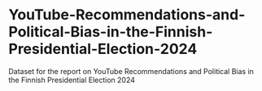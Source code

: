 # YouTube-Recommendations-and-Political-Bias-in-the-Finnish-Presidential-Election-2024
Dataset for the report on YouTube Recommendations and Political Bias in the Finnish Presidential Election 2024 
